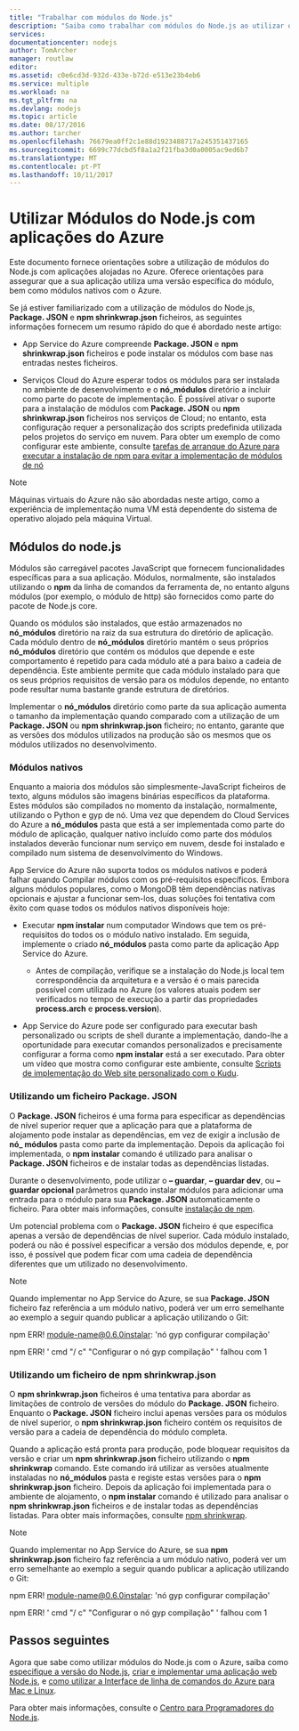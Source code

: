 ```yaml
---
title: "Trabalhar com módulos do Node.js"
description: "Saiba como trabalhar com módulos do Node.js ao utilizar o App Service do Azure ou serviços em nuvem."
services: 
documentationcenter: nodejs
author: TomArcher
manager: routlaw
editor: 
ms.assetid: c0e6cd3d-932d-433e-b72d-e513e23b4eb6
ms.service: multiple
ms.workload: na
ms.tgt_pltfrm: na
ms.devlang: nodejs
ms.topic: article
ms.date: 08/17/2016
ms.author: tarcher
ms.openlocfilehash: 76679ea0ff2c1e88d1923488717a245351437165
ms.sourcegitcommit: 6699c77dcbd5f8a1a2f21fba3d0a0005ac9ed6b7
ms.translationtype: MT
ms.contentlocale: pt-PT
ms.lasthandoff: 10/11/2017
---
```

# <a name="using-nodejs-modules-with-azure-applications"></a>Utilizar Módulos do Node.js com aplicações do Azure
Este documento fornece orientações sobre a utilização de módulos do Node.js com aplicações alojadas no Azure. Oferece orientações para assegurar que a sua aplicação utiliza uma versão específica do módulo, bem como módulos nativos com o Azure.

Se já estiver familiarizado com a utilização de módulos do Node.js, **Package. JSON** e **npm shrinkwrap.json** ficheiros, as seguintes informações fornecem um resumo rápido do que é abordado neste artigo:

* App Service do Azure compreende **Package. JSON** e **npm shrinkwrap.json** ficheiros e pode instalar os módulos com base nas entradas nestes ficheiros.

* Serviços Cloud do Azure esperar todos os módulos para ser instalada no ambiente de desenvolvimento e o **nó\_módulos** diretório a incluir como parte do pacote de implementação. É possível ativar o suporte para a instalação de módulos com **Package. JSON** ou **npm shrinkwrap.json** ficheiros nos serviços de Cloud; no entanto, esta configuração requer a personalização dos scripts predefinida utilizada pelos projetos do serviço em nuvem. Para obter um exemplo de como configurar este ambiente, consulte [tarefas de arranque do Azure para executar a instalação de npm para evitar a implementação de módulos de nó](https://github.com/woloski/nodeonazure-blog/blob/master/articles/startup-task-to-run-npm-in-azure.markdown)

> [!NOTE]
> Máquinas virtuais do Azure não são abordadas neste artigo, como a experiência de implementação numa VM está dependente do sistema de operativo alojado pela máquina Virtual.
> 
> 

## <a name="nodejs-modules"></a>Módulos do node.js
Módulos são carregável pacotes JavaScript que fornecem funcionalidades específicas para a sua aplicação. Módulos, normalmente, são instalados utilizando o **npm** da linha de comandos da ferramenta de, no entanto alguns módulos (por exemplo, o módulo de http) são fornecidos como parte do pacote de Node.js core.

Quando os módulos são instalados, que estão armazenados no **nó\_módulos** diretório na raiz da sua estrutura do diretório de aplicação. Cada módulo dentro de **nó\_módulos** diretório mantém o seus próprios **nó\_módulos** diretório que contém os módulos que depende e este comportamento é repetido para cada módulo até a para baixo a cadeia de dependência. Este ambiente permite que cada módulo instalado para que os seus próprios requisitos de versão para os módulos depende, no entanto pode resultar numa bastante grande estrutura de diretórios.

Implementar o **nó\_módulos** diretório como parte da sua aplicação aumenta o tamanho da implementação quando comparado com a utilização de um **Package. JSON** ou **npm shrinkwrap.json** ficheiro; no entanto, garante que as versões dos módulos utilizados na produção são os mesmos que os módulos utilizados no desenvolvimento.

### <a name="native-modules"></a>Módulos nativos
Enquanto a maioria dos módulos são simplesmente-JavaScript ficheiros de texto, alguns módulos são imagens binárias específicos da plataforma. Estes módulos são compilados no momento da instalação, normalmente, utilizando o Python e gyp de nó. Uma vez que dependem do Cloud Services do Azure a **nó\_módulos** pasta que está a ser implementada como parte do módulo de aplicação, qualquer nativo incluído como parte dos módulos instalados deverão funcionar num serviço em nuvem, desde foi instalado e compilado num sistema de desenvolvimento do Windows.

App Service do Azure não suporta todos os módulos nativos e poderá falhar quando Compilar módulos com os pré-requisitos específicos. Embora alguns módulos populares, como o MongoDB têm dependências nativas opcionais e ajustar a funcionar sem-los, duas soluções foi tentativa com êxito com quase todos os módulos nativos disponíveis hoje:

* Executar **npm instalar** num computador Windows que tem os pré-requisitos do todos os o módulo nativo instalado. Em seguida, implemente o criado **nó\_módulos** pasta como parte da aplicação App Service do Azure.

  * Antes de compilação, verifique se a instalação do Node.js local tem correspondência da arquitetura e a versão é o mais parecida possível com utilizada no Azure (os valores atuais podem ser verificados no tempo de execução a partir das propriedades **process.arch** e **process.version**).

* App Service do Azure pode ser configurado para executar bash personalizado ou scripts de shell durante a implementação, dando-lhe a oportunidade para executar comandos personalizados e precisamente configurar a forma como **npm instalar** está a ser executado. Para obter um vídeo que mostra como configurar este ambiente, consulte [Scripts de implementação do Web site personalizado com o Kudu].

### <a name="using-a-packagejson-file"></a>Utilizando um ficheiro Package. JSON

O **Package. JSON** ficheiros é uma forma para especificar as dependências de nível superior requer que a aplicação para que a plataforma de alojamento pode instalar as dependências, em vez de exigir a inclusão de **nó\_ módulos** pasta como parte da implementação. Depois da aplicação foi implementada, o **npm instalar** comando é utilizado para analisar o **Package. JSON** ficheiros e de instalar todas as dependências listadas.

Durante o desenvolvimento, pode utilizar o **– guardar**, **– guardar dev**, ou **– guardar opcional** parâmetros quando instalar módulos para adicionar uma entrada para o módulo para sua **Package. JSON** automaticamente o ficheiro. Para obter mais informações, consulte [instalação de npm](https://docs.npmjs.com/cli/install).

Um potencial problema com o **Package. JSON** ficheiro é que especifica apenas a versão de dependências de nível superior. Cada módulo instalado, poderá ou não é possível especificar a versão dos módulos depende, e, por isso, é possível que podem ficar com uma cadeia de dependência diferentes que um utilizado no desenvolvimento.

> [!NOTE]
> Quando implementar no App Service do Azure, se sua <b>Package. JSON</b> ficheiro faz referência a um módulo nativo, poderá ver um erro semelhante ao exemplo a seguir quando publicar a aplicação utilizando o Git:
> 
> npm ERR! module-name@0.6.0instalar: 'nó gyp configurar compilação'
> 
> npm ERR! ' cmd "/ c" "Configurar o nó gyp compilação" ' falhou com 1
> 
> 

### <a name="using-a-npm-shrinkwrapjson-file"></a>Utilizando um ficheiro de npm shrinkwrap.json
O **npm shrinkwrap.json** ficheiros é uma tentativa para abordar as limitações de controlo de versões do módulo do **Package. JSON** ficheiro. Enquanto o **Package. JSON** ficheiro inclui apenas versões para os módulos de nível superior, o **npm shrinkwrap.json** ficheiro contém os requisitos de versão para a cadeia de dependência do módulo completa.

Quando a aplicação está pronta para produção, pode bloquear requisitos da versão e criar um **npm shrinkwrap.json** ficheiro utilizando o **npm shrinkwrap** comando. Este comando irá utilizar as versões atualmente instaladas no **nó\_módulos** pasta e registe estas versões para o **npm shrinkwrap.json** ficheiro. Depois da aplicação foi implementada para o ambiente de alojamento, o **npm instalar** comando é utilizado para analisar o **npm shrinkwrap.json** ficheiros e de instalar todas as dependências listadas. Para obter mais informações, consulte [npm shrinkwrap](https://docs.npmjs.com/cli/shrinkwrap).

> [!NOTE]
> Quando implementar no App Service do Azure, se sua <b>npm shrinkwrap.json</b> ficheiro faz referência a um módulo nativo, poderá ver um erro semelhante ao exemplo a seguir quando publicar a aplicação utilizando o Git:
> 
> npm ERR! module-name@0.6.0instalar: 'nó gyp configurar compilação'
> 
> npm ERR! ' cmd "/ c" "Configurar o nó gyp compilação" ' falhou com 1
> 
> 

## <a name="next-steps"></a>Passos seguintes
Agora que sabe como utilizar módulos do Node.js com o Azure, saiba como [especifique a versão do Node.js], [criar e implementar uma aplicação web Node.js](app-service/app-service-web-get-started-nodejs.md), e [como utilizar a Interface de linha de comandos do Azure para Mac e Linux].

Para obter mais informações, consulte o [Centro para Programadores do Node.js](/nodejs/azure/).

[especifique a versão do Node.js]: nodejs-specify-node-version-azure-apps.md
[como utilizar a Interface de linha de comandos do Azure para Mac e Linux]:cli-install-nodejs.md
[Scripts de implementação do Web site personalizado com o Kudu]: https://channel9.msdn.com/Shows/Azure-Friday/Custom-Web-Site-Deployment-Scripts-with-Kudu-with-David-Ebbo
